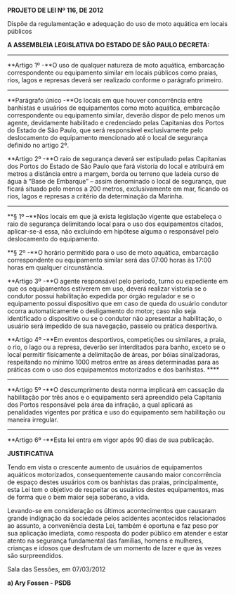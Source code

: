   

**PROJETO DE LEI Nº 116, DE 2012**

  

Dispõe da regulamentação e adequação do uso de moto aquática em locais
públicos

  

  

  

**A ASSEMBLEIA LEGISLATIVA DO ESTADO DE SÃO PAULO DECRETA:**

  

****

**Artigo 1º -**O uso de qualquer natureza de moto aquática, embarcação
correspondente ou equipamento similar em locais públicos como praias,
rios, lagos e represas deverá ser realizado conforme o parágrafo
primeiro.

****

**Parágrafo único -**Os locais em que houver concorrência entre
banhistas e usuários de equipamentos como moto aquática, embarcação
correspondente ou equipamento similar, deverão dispor de pelo menos um
agente, devidamente habilitado e credenciado pelas Capitanias dos Portos
do Estado de São Paulo, que será responsável exclusivamente pelo
deslocamento do equipamento mencionado até o local de segurança definido
no artigo 2º.

**Artigo 2º -**O raio de segurança deverá ser estipulado pelas
Capitanias dos Portos do Estado de São Paulo que fará vistoria do local
e atribuirá em metros a distância entre a margem, borda ou terreno que
ladeia curso de água à “Base de Embarque” – assim denominado o local de
segurança, que ficará situado pelo menos a 200 metros, exclusivamente em
mar, ficando os rios, lagos e represas a critério da determinação da
Marinha.

****

**§ 1º –**Nos locais em que já exista legislação vigente que estabeleça
o raio de segurança delimitando local para o uso dos equipamentos
citados, aplicar-se-á essa, não excluindo em hipótese alguma o
responsável pelo deslocamento do equipamento.

**§ 2º -**O horário permitido para o uso de moto aquática, embarcação
correspondente ou equipamento similar será das 07:00 horas às 17:00
horas em qualquer circunstância.

**Artigo 3º -**O agente responsável pelo período, turno ou expediente em
que os equipamentos estiverem em uso, deverá realizar vistoria se o
condutor possui habilitação expedida por órgão regulador e se o
equipamento possui dispositivo que em caso de queda do usuário condutor
ocorra automaticamente o desligamento do motor; caso não seja
identificado o dispositivo ou se o condutor não apresentar a
habilitação, o usuário será impedido de sua navegação, passeio ou
prática desportiva.

**Artigo 4º -**Em eventos desportivos, competições ou similares, a
praia, o rio, o lago ou a represa, deverão ser interditados para banho,
exceto se o local permitir fisicamente a delimitação de áreas, por bóias
sinalizadoras, respeitando no mínimo 1000 metros entre as áreas
determinadas para as práticas com o uso dos equipamentos motorizados e
dos banhistas. ****

****

**Artigo 5º -**O descumprimento desta norma implicará em cassação da
habilitação por três anos e o equipamento será apreendido pela Capitania
dos Portos responsável pela área da infração, a qual aplicará as
penalidades vigentes por prática e uso do equipamento sem habilitação ou
maneira irregular.

****

**Artigo 6º -**Esta lei entra em vigor após 90 dias de sua publicação.

  

  

**JUSTIFICATIVA**

  

  

Tendo em vista o crescente aumento de usuários de equipamentos aquáticos
motorizados, consequentemente causando maior concorrência de espaço
destes usuários com os banhistas das praias, principalmente, esta Lei
tem o objetivo de respeitar os usuários destes equipamentos, mas de
forma que o bem maior seja soberano, a vida.

Levando-se em consideração os últimos acontecimentos que causaram grande
indignação da sociedade pelos acidentes acontecidos relacionados ao
assunto, a conveniência desta Lei, também é oportuna e faz peso por sua
aplicação imediata, como resposta do poder público em atender e estar
atento na segurança fundamental das famílias, homens e mulheres,
crianças e idosos que desfrutam de um momento de lazer e que às vezes
são surpreendidos.

  

  

  

Sala das Sessões, em 07/03/2012

  

  

**a) Ary Fossen - PSDB**

  


